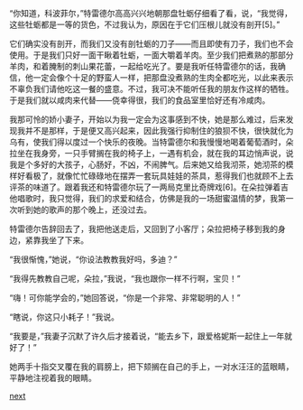 
“你知道，科波菲尔，”特雷德尔高高兴兴地朝那盘牡蛎仔细看了看，说，“我觉得，这些牡蛎都是一等的货色，不过我认为，原因在于它们压根儿就没有剖开[5]。”

它们确实没有剖开，而我们又没有剖牡蛎的刀子——而且即使有刀子，我们也不会使用。于是我们只好一面干瞅着牡蛎，一面大嚼着羊肉。至少我们把煮熟的那部分羊肉，和着腌制的刺山果花蕾，一起给吃光了。要是我听任特雷德尔的话，我确信，他一定会像个十足的野蛮人一样，把那盘没煮熟的生肉全都吃光，以此来表示不辜负我们请他吃这一餐的盛意。不过，我可决不能听任我的朋友作这样的牺牲。于是我们就以咸肉来代替——侥幸得很，我们的食品室里恰好还有冷咸肉。

我那可怜的娇小妻子，开始以为我一定会为这事感到不快，她是那么难过，后来发现我并不是那样，于是便又高兴起来，因此我强行抑制住的狼狈不快，很快就化为乌有，使我们得以度过一个快乐的夜晚。当特雷德尔和我慢慢地喝着葡萄酒时，朵拉坐在我身旁，一只手臂搁在我的椅子上，一遇有机会，就在我的耳边悄声说，说我是个多好的大孩子，心肠好，不凶，不闹脾气。后来她又给我沏茶，她沏茶的模样好看极了，就像忙忙碌碌地在摆弄一套玩具娃娃的茶具，惹得我们也就顾不上去评茶的味道了。跟着我还和特雷德尔玩了一两局克里比奇牌戏[6]。在朵拉弹着吉他唱歌时，我只觉得，我们的求爱和结合，仿佛是我的一场甜蜜温情的梦，我第一次听到她的歌声的那个晚上，还没过去。

特雷德尔告辞回去了，我把他送走后，又回到了小客厅；朵拉把椅子移到我的身边，紧靠我坐了下来。

“我很惭愧，”她说，“你设法教教我好吗，多迪？”

“我得先教教自己呢，朵拉，”我说，“我也跟你一样不行啊，宝贝！”

“嗨！可你能学会的，”她回答说，“你是一个非常、非常聪明的人！”

“瞎说，你这只小耗子！”我说。

“我要是，”我妻子沉默了许久后才接着说，“能去乡下，跟爱格妮斯一起住上一年就好了！”

她两手十指交叉覆在我的肩膀上，把下颏搁在自己的手上，一对水汪汪的蓝眼睛，平静地注视着我的眼睛。

[next](page568.md)
